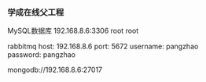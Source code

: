 
### 学成在线父工程

MySQL数据库
192.168.8.6:3306
root
root

rabbitmq
    host: 192.168.8.6
    port: 5672
    username: pangzhao
    password: pangzhao

mongodb://192.168.8.6:27017


